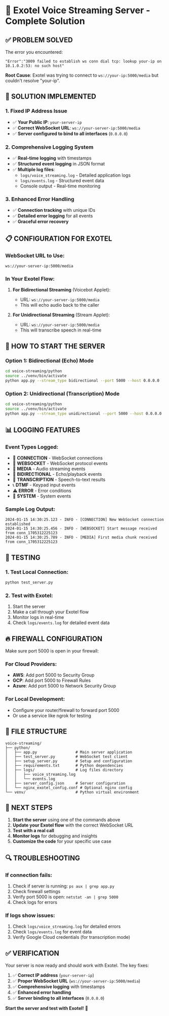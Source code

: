 # 🚀 Exotel Voice Streaming Server - Complete Solution

## ✅ **PROBLEM SOLVED**

The error you encountered:
```
"Error":"3009 failed to establish ws conn dial tcp: lookup your-ip on 10.1.0.2:53: no such host"
```

**Root Cause**: Exotel was trying to connect to `ws://your-ip:5000/media` but couldn't resolve "your-ip".

## 🔧 **SOLUTION IMPLEMENTED**

### **1. Fixed IP Address Issue**
- ✅ **Your Public IP**: `your-server-ip`
- ✅ **Correct WebSocket URL**: `ws://your-server-ip:5000/media`
- ✅ **Server configured to bind to all interfaces** (`0.0.0.0`)

### **2. Comprehensive Logging System**
- ✅ **Real-time logging** with timestamps
- ✅ **Structured event logging** in JSON format
- ✅ **Multiple log files**:
  - `logs/voice_streaming.log` - Detailed application logs
  - `logs/events.log` - Structured event data
  - Console output - Real-time monitoring

### **3. Enhanced Error Handling**
- ✅ **Connection tracking** with unique IDs
- ✅ **Detailed error logging** for all events
- ✅ **Graceful error recovery**

## 📋 **CONFIGURATION FOR EXOTEL**

### **WebSocket URL to Use:**
```
ws://your-server-ip:5000/media
```

### **In Your Exotel Flow:**
1. **For Bidirectional Streaming** (Voicebot Applet):
   - URL: `ws://your-server-ip:5000/media`
   - This will echo audio back to the caller

2. **For Unidirectional Streaming** (Stream Applet):
   - URL: `ws://your-server-ip:5000/media`
   - This will transcribe speech in real-time

## 🚀 **HOW TO START THE SERVER**

### **Option 1: Bidirectional (Echo) Mode**
```bash
cd voice-streaming/python
source ../venv/bin/activate
python app.py --stream_type bidirectional --port 5000 --host 0.0.0.0
```

### **Option 2: Unidirectional (Transcription) Mode**
```bash
cd voice-streaming/python
source ../venv/bin/activate
python app.py --stream_type unidirectional --port 5000 --host 0.0.0.0
```

## 📊 **LOGGING FEATURES**

### **Event Types Logged:**
- 🔗 **CONNECTION** - WebSocket connections
- 📡 **WEBSOCKET** - WebSocket protocol events
- 🎵 **MEDIA** - Audio streaming events
- 🔄 **BIDIRECTIONAL** - Echo/playback events
- 🎤 **TRANSCRIPTION** - Speech-to-text results
- 📞 **DTMF** - Keypad input events
- ⚠️ **ERROR** - Error conditions
- 🔧 **SYSTEM** - System events

### **Sample Log Output:**
```
2024-01-15 14:30:25.123 - INFO - [CONNECTION] New WebSocket connection established
2024-01-15 14:30:25.456 - INFO - [WEBSOCKET] Start message received from conn_1705312225123
2024-01-15 14:30:25.789 - INFO - [MEDIA] First media chunk received from conn_1705312225123
```

## 🧪 **TESTING**

### **1. Test Local Connection:**
```bash
python test_server.py
```

### **2. Test with Exotel:**
1. Start the server
2. Make a call through your Exotel flow
3. Monitor logs in real-time
4. Check `logs/events.log` for detailed event data

## 🔥 **FIREWALL CONFIGURATION**

Make sure port 5000 is open in your firewall:

### **For Cloud Providers:**
- **AWS**: Add port 5000 to Security Group
- **GCP**: Add port 5000 to Firewall Rules  
- **Azure**: Add port 5000 to Network Security Group

### **For Local Development:**
- Configure your router/firewall to forward port 5000
- Or use a service like ngrok for testing

## 📁 **FILE STRUCTURE**
```
voice-streaming/
├── python/
│   ├── app.py                 # Main server application
│   ├── test_server.py         # WebSocket test client
│   ├── setup_server.py        # Setup and configuration
│   ├── requirements.txt       # Python dependencies
│   ├── logs/                  # Log files directory
│   │   ├── voice_streaming.log
│   │   └── events.log
│   ├── server_config.json     # Server configuration
│   └── nginx_exotel_config.conf # Optional nginx config
└── venv/                      # Python virtual environment
```

## 🎯 **NEXT STEPS**

1. **Start the server** using one of the commands above
2. **Update your Exotel flow** with the correct WebSocket URL
3. **Test with a real call**
4. **Monitor logs** for debugging and insights
5. **Customize the code** for your specific use case

## 🔍 **TROUBLESHOOTING**

### **If connection fails:**
1. Check if server is running: `ps aux | grep app.py`
2. Check firewall settings
3. Verify port 5000 is open: `netstat -an | grep 5000`
4. Check logs for errors

### **If logs show issues:**
1. Check `logs/voice_streaming.log` for detailed errors
2. Check `logs/events.log` for event data
3. Verify Google Cloud credentials (for transcription mode)

## ✅ **VERIFICATION**

Your server is now ready and should work with Exotel. The key fixes:

1. ✅ **Correct IP address** (`your-server-ip`)
2. ✅ **Proper WebSocket URL** (`ws://your-server-ip:5000/media`)
3. ✅ **Comprehensive logging** with timestamps
4. ✅ **Enhanced error handling**
5. ✅ **Server binding to all interfaces** (`0.0.0.0`)

**Start the server and test with Exotel!** 🎉 